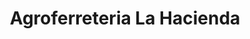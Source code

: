 ---
title: "Agroferreteria La Hacienda"
url: /san-vicente/agroferreteria-la-hacienda/
shop: hardware
---